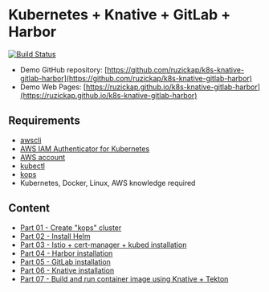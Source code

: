 # Kubernetes + Knative + GitLab + Harbor

[![Build Status](https://travis-ci.com/ruzickap/k8s-knative-gitlab-harbor.svg?branch=master)](https://travis-ci.com/ruzickap/k8s-knative-gitlab-harbor)

* Demo GitHub repository: [https://github.com/ruzickap/k8s-knative-gitlab-harbor](https://github.com/ruzickap/k8s-knative-gitlab-harbor)
* Demo Web Pages: [https://ruzickap.github.io/k8s-knative-gitlab-harbor](https://ruzickap.github.io/k8s-knative-gitlab-harbor)

## Requirements

* [awscli](https://aws.amazon.com/cli/)
* [AWS IAM Authenticator for Kubernetes](https://github.com/kubernetes-sigs/aws-iam-authenticator)
* [AWS account](https://aws.amazon.com/account/)
* [kubectl](https://kubernetes.io/docs/tasks/tools/install-kubectl/)
* [kops](https://github.com/kubernetes/kops)
* Kubernetes, Docker, Linux, AWS knowledge required

## Content

* [Part 01 - Create "kops" cluster](part-01/README.md)
* [Part 02 - Install Helm](part-02/README.md)
* [Part 03 - Istio + cert-manager + kubed installation](part-03/README.md)
* [Part 04 - Harbor installation](part-04/README.md)
* [Part 05 - GitLab installation](part-05/README.md)
* [Part 06 - Knative installation](part-06/README.md)
* [Part 07 - Build and run container image using Knative + Tekton](part-07/README.md)
